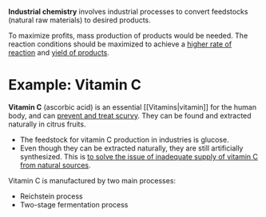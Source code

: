 **Industrial chemistry** involves industrial processes to convert <span class="hi-blue">feedstocks</span> (natural raw materials) to desired products.

To maximize profits, mass production of products would be needed. The reaction conditions should be maximized to achieve a <u>higher rate of reaction</u> and <u>yield of products</u>.

# Example: Vitamin C
**Vitamin C** (ascorbic acid) is an essential [[Vitamins|vitamin]] for the human body, and can <u>prevent and treat scurvy</u>. They can be found and extracted naturally in citrus fruits.
- The <span class="hi-green">feedstock for vitamin C production</span> in industries is <span class="hi-blue">glucose</span>.
- Even though they can be extracted naturally, they are still artificially synthesized. This is <u>to solve the issue of inadequate supply of vitamin C from natural sources</u>.

Vitamin C is manufactured by two main processes:
- Reichstein process
- Two-stage fermentation process

